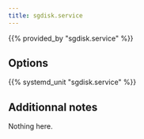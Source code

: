 ```yaml
---
title: sgdisk.service
---
```


{{% provided_by "sgdisk.service" %}}

## Options

{{% systemd_unit "sgdisk.service" %}}

## Additionnal notes

Nothing here.